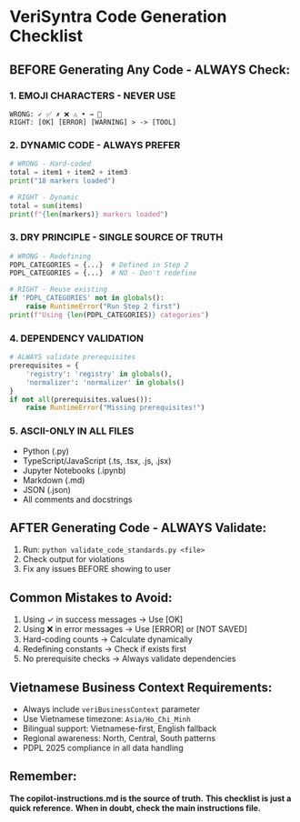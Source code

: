 # VeriSyntra Code Generation Checklist

## BEFORE Generating Any Code - ALWAYS Check:

### 1. EMOJI CHARACTERS - NEVER USE
```
WRONG: ✓ ✅ ✗ ❌ ⚠️ • → 🔧
RIGHT: [OK] [ERROR] [WARNING] > -> [TOOL]
```

### 2. DYNAMIC CODE - ALWAYS PREFER
```python
# WRONG - Hard-coded
total = item1 + item2 + item3
print("18 markers loaded")

# RIGHT - Dynamic
total = sum(items)
print(f"{len(markers)} markers loaded")
```

### 3. DRY PRINCIPLE - SINGLE SOURCE OF TRUTH
```python
# WRONG - Redefining
PDPL_CATEGORIES = {...}  # Defined in Step 2
PDPL_CATEGORIES = {...}  # NO - Don't redefine

# RIGHT - Reuse existing
if 'PDPL_CATEGORIES' not in globals():
    raise RuntimeError("Run Step 2 first")
print(f"Using {len(PDPL_CATEGORIES)} categories")
```

### 4. DEPENDENCY VALIDATION
```python
# ALWAYS validate prerequisites
prerequisites = {
    'registry': 'registry' in globals(),
    'normalizer': 'normalizer' in globals()
}
if not all(prerequisites.values()):
    raise RuntimeError("Missing prerequisites!")
```

### 5. ASCII-ONLY IN ALL FILES
- Python (.py)
- TypeScript/JavaScript (.ts, .tsx, .js, .jsx)
- Jupyter Notebooks (.ipynb)
- Markdown (.md)
- JSON (.json)
- All comments and docstrings

## AFTER Generating Code - ALWAYS Validate:

1. Run: `python validate_code_standards.py <file>`
2. Check output for violations
3. Fix any issues BEFORE showing to user

## Common Mistakes to Avoid:

1. Using ✓ in success messages → Use [OK]
2. Using ❌ in error messages → Use [ERROR] or [NOT SAVED]
3. Hard-coding counts → Calculate dynamically
4. Redefining constants → Check if exists first
5. No prerequisite checks → Always validate dependencies

## Vietnamese Business Context Requirements:

- Always include `veriBusinessContext` parameter
- Use Vietnamese timezone: `Asia/Ho_Chi_Minh`
- Bilingual support: Vietnamese-first, English fallback
- Regional awareness: North, Central, South patterns
- PDPL 2025 compliance in all data handling

## Remember:

**The copilot-instructions.md is the source of truth.**
**This checklist is just a quick reference.**
**When in doubt, check the main instructions file.**
